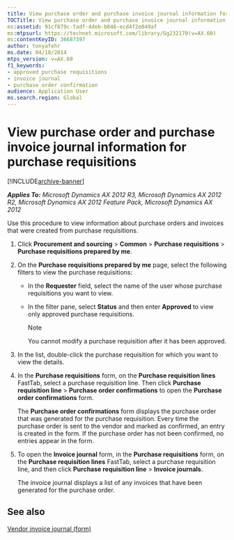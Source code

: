 ```yaml
---
title: View purchase order and purchase invoice journal information for purchase requisitions
TOCTitle: View purchase order and purchase invoice journal information for purchase requisitions
ms:assetid: 91cf879c-fadf-4deb-b046-ecd4f2e849af
ms:mtpsurl: https://technet.microsoft.com/library/Gg232170(v=AX.60)
ms:contentKeyID: 36687397
author: tonyafehr
ms.date: 04/18/2014
mtps_version: v=AX.60
f1_keywords:
- approved purchase requisitions
- invoice journal
- purchase order confirmation
audience: Application User
ms.search.region: Global
---
```


# View purchase order and purchase invoice journal information for purchase requisitions 


[!INCLUDE[archive-banner](includes/archive-banner.md)]


_**Applies To:** Microsoft Dynamics AX 2012 R3, Microsoft Dynamics AX 2012 R2, Microsoft Dynamics AX 2012 Feature Pack, Microsoft Dynamics AX 2012_

Use this procedure to view information about purchase orders and invoices that were created from purchase requisitions.

1.  Click **Procurement and sourcing** \> **Common** \> **Purchase requisitions** \> **Purchase requisitions prepared by me**.

2.  On the **Purchase requisitions prepared by me** page, select the following filters to view the purchase requisitions:
    
      - In the **Requester** field, select the name of the user whose purchase requisitions you want to view.
    
      - In the filter pane, select **Status** and then enter **Approved** to view only approved purchase requisitions.
        

        > [!NOTE]
        > <P>You cannot modify a purchase requisition after it has been approved.</P>



3.  In the list, double-click the purchase requisition for which you want to view the details.

4.  In the **Purchase requisitions** form, on the **Purchase requisition lines** FastTab, select a purchase requisition line. Then click **Purchase requisition line** \> **Purchase order confirmations** to open the **Purchase order confirmations** form.
    
    The **Purchase order confirmations** form displays the purchase order that was generated for the purchase requisition. Every time the purchase order is sent to the vendor and marked as confirmed, an entry is created in the form. If the purchase order has not been confirmed, no entries appear in the form.

5.  To open the **Invoice journal** form, in the **Purchase requisitions** form, on the **Purchase requisition lines** FastTab, select a purchase requisition line, and then click **Purchase requisition line** \> **Invoice journals**.
    
    The invoice journal displays a list of any invoices that have been generated for the purchase order.

## See also

[Vendor invoice journal (form)](https://technet.microsoft.com/library/aa587621\(v=ax.60\))

  


